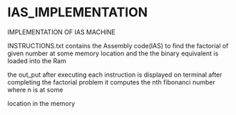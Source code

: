 # IAS_IMPLEMENTATION

IMPLEMENTATION OF IAS MACHINE

INSTRUCTIONS.txt contains the Assembly code(IAS) to find the factorial of given number at some memory location and the the binary equivalent is loaded into the Ram

the out_put after executing each instruction is displayed on terminal after completing the factorial problem it computes the nth fibonanci number where n is at some 

location in the memory
 
